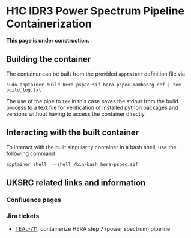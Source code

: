 # H1C IDR3 Power Spectrum Pipeline Containerization

**This page is under construction.**

## Building the container

The container can be built from the provided `apptainer` definition file via
```
sudo apptainer build hera-pspec.sif hera-pspec-mambaorg.def | tee build_log.txt
```
The use of the pipe to `tee` in this case saves the stdout from the build process to a text file for verification of installed python packages and versions without having to access the container directly.

## Interacting with the built container

To interact with the built singularity container in a bash shell, use the following command
```
apptainer shell  --shell /bin/bash hera-pspec.sif
```

## UKSRC related links and information

### Confluence pages

### Jira tickets

- [TEAL-711](https://jira.skatelescope.org/browse/TEAL-711): containerize HERA step 7 (power spectrum) pipeline

